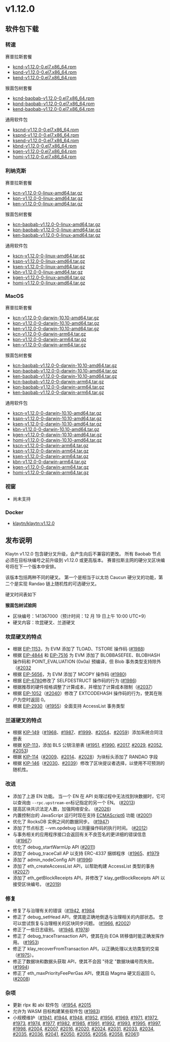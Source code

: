 # v1.12.0

## 软件包下载<a id="package-downloads"></a>

### 转速<a id="rpm"></a>

赛普拉斯套餐

- [kcnd-v1.12.0-0.el7.x86_64.rpm](https://packages.klaytn.net/klaytn/v1.12.0/kcnd-v1.12.0-0.el7.x86_64.rpm)
- [kpnd-v1.12.0-0.el7.x86_64.rpm](https://packages.klaytn.net/klaytn/v1.12.0/kpnd-v1.12.0-0.el7.x86_64.rpm)
- [kend-v1.12.0-0.el7.x86_64.rpm](https://packages.klaytn.net/klaytn/v1.12.0/kend-v1.12.0-0.el7.x86_64.rpm)

猴面包树套餐

- [kcnd-baobab-v1.12.0-0.el7.x86_64.rpm](https://packages.klaytn.net/klaytn/v1.12.0/kcnd-baobab-v1.12.0-0.el7.x86_64.rpm)
- [kpnd-baobab-v1.12.0-0.el7.x86_64.rpm](https://packages.klaytn.net/klaytn/v1.12.0/kpnd-baobab-v1.12.0-0.el7.x86_64.rpm)
- [kend-baobab-v1.12.0-0.el7.x86_64.rpm](https://packages.klaytn.net/klaytn/v1.12.0/kend-baobab-v1.12.0-0.el7.x86_64.rpm)

通用软件包

- [kscnd-v1.12.0-0.el7.x86_64.rpm](https://packages.klaytn.net/klaytn/v1.12.0/kscnd-v1.12.0-0.el7.x86_64.rpm)
- [kspnd-v1.12.0-0.el7.x86_64.rpm](https://packages.klaytn.net/klaytn/v1.12.0/kspnd-v1.12.0-0.el7.x86_64.rpm)
- [ksend-v1.12.0-0.el7.x86_64.rpm](https://packages.klaytn.net/klaytn/v1.12.0/ksend-v1.12.0-0.el7.x86_64.rpm)
- [kbnd-v1.12.0-0.el7.x86_64.rpm](https://packages.klaytn.net/klaytn/v1.12.0/kbnd-v1.12.0-0.el7.x86_64.rpm)
- [kgen-v1.12.0-0.el7.x86_64.rpm](https://packages.klaytn.net/klaytn/v1.12.0/kgen-v1.12.0-0.el7.x86_64.rpm)
- [homi-v1.12.0-0.el7.x86_64.rpm](https://packages.klaytn.net/klaytn/v1.12.0/homi-v1.12.0-0.el7.x86_64.rpm)

### 利纳克斯<a id="linux"></a>

赛普拉斯套餐

- [kcn-v1.12.0-0-linux-amd64.tar.gz](https://packages.klaytn.net/klaytn/v1.12.0/kcn-v1.12.0-0-linux-amd64.tar.gz)
- [kpn-v1.12.0-0-linux-amd64.tar.gz](https://packages.klaytn.net/klaytn/v1.12.0/kpn-v1.12.0-0-linux-amd64.tar.gz)
- [ken-v1.12.0-0-linux-amd64.tar.gz](https://packages.klaytn.net/klaytn/v1.12.0/ken-v1.12.0-0-linux-amd64.tar.gz)

猴面包树套餐

- [kcn-baobab-v1.12.0-0-linux-amd64.tar.gz](https://packages.klaytn.net/klaytn/v1.12.0/kcn-baobab-v1.12.0-0-linux-amd64.tar.gz)
- [kpn-baobab-v1.12.0-0-linux-amd64.tar.gz](https://packages.klaytn.net/klaytn/v1.12.0/kpn-baobab-v1.12.0-0-linux-amd64.tar.gz)
- [ken-baobab-v1.12.0-0-linux-amd64.tar.gz](https://packages.klaytn.net/klaytn/v1.12.0/ken-baobab-v1.12.0-0-linux-amd64.tar.gz)

通用软件包

- [kscn-v1.12.0-0-linux-amd64.tar.gz](https://packages.klaytn.net/klaytn/v1.12.0/kscn-v1.12.0-0-linux-amd64.tar.gz)
- [kspn-v1.12.0-0-linux-amd64.tar.gz](https://packages.klaytn.net/klaytn/v1.12.0/kspn-v1.12.0-0-linux-amd64.tar.gz)
- [ksen-v1.12.0-0-linux-amd64.tar.gz](https://packages.klaytn.net/klaytn/v1.12.0/ksen-v1.12.0-0-linux-amd64.tar.gz)
- [kbn-v1.12.0-0-linux-amd64.tar.gz](https://packages.klaytn.net/klaytn/v1.12.0/kbn-v1.12.0-0-linux-amd64.tar.gz)
- [kgen-v1.12.0-0-linux-amd64.tar.gz](https://packages.klaytn.net/klaytn/v1.12.0/kgen-v1.12.0-0-linux-amd64.tar.gz)
- [homi-v1.12.0-0-linux-amd64.tar.gz](https://packages.klaytn.net/klaytn/v1.12.0/homi-v1.12.0-0-linux-amd64.tar.gz)

### MacOS<a id="macos"></a>

赛普拉斯套餐

- [kcn-v1.12.0-0-darwin-10.10-amd64.tar.gz](https://packages.klaytn.net/klaytn/v1.12.0/kcn-v1.12.0-0-darwin-10.10-amd64.tar.gz)
- [kpn-v1.12.0-0-darwin-10.10-amd64.tar.gz](https://packages.klaytn.net/klaytn/v1.12.0/kpn-v1.12.0-0-darwin-10.10-amd64.tar.gz)
- [ken-v1.12.0-0-darwin-10.10-amd64.tar.gz](https://packages.klaytn.net/klaytn/v1.12.0/ken-v1.12.0-0-darwin-10.10-amd64.tar.gz)
- [kcn-v1.12.0-0-darwin-arm64.tar.gz](https://packages.klaytn.net/klaytn/v1.12.0/kcn-v1.12.0-0-darwin-arm64.tar.gz)
- [kpn-v1.12.0-0-darwin-arm64.tar.gz](https://packages.klaytn.net/klaytn/v1.12.0/kpn-v1.12.0-0-darwin-arm64.tar.gz)
- [ken-v1.12.0-0-darwin-arm64.tar.gz](https://packages.klaytn.net/klaytn/v1.12.0/ken-v1.12.0-0-darwin-arm64.tar.gz)

猴面包树套餐

- [kcn-baobab-v1.12.0-0-darwin-10.10-amd64.tar.gz](https://packages.klaytn.net/klaytn/v1.12.0/kcn-baobab-v1.12.0-0-darwin-10.10-amd64.tar.gz)
- [kpn-baobab-v1.12.0-0-darwin-10.10-amd64.tar.gz](https://packages.klaytn.net/klaytn/v1.12.0/kpn-baobab-v1.12.0-0-darwin-10.10-amd64.tar.gz)
- [ken-baobab-v1.12.0-0-darwin-10.10-amd64.tar.gz](https://packages.klaytn.net/klaytn/v1.12.0/ken-baobab-v1.12.0-0-darwin-10.10-amd64.tar.gz)
- [kcn-baobab-v1.12.0-0-darwin-arm64.tar.gz](https://packages.klaytn.net/klaytn/v1.12.0/kcn-baobab-v1.12.0-0-darwin-arm64.tar.gz)
- [kpn-baobab-v1.12.0-0-darwin-arm64.tar.gz](https://packages.klaytn.net/klaytn/v1.12.0/kpn-baobab-v1.12.0-0-darwin-10.10-amd64.tar.gz)
- [ken-baobab-v1.12.0-0-darwin-arm64.tar.gz](https://packages.klaytn.net/klaytn/v1.12.0/ken-baobab-v1.12.0-0-darwin-10.10-amd64.tar.gz)

通用软件包

- [kscn-v1.12.0-0-darwin-10.10-amd64.tar.gz](https://packages.klaytn.net/klaytn/v1.12.0/kscn-v1.12.0-0-darwin-10.10-amd64.tar.gz)
- [kspn-v1.12.0-0-darwin-10.10-amd64.tar.gz](https://packages.klaytn.net/klaytn/v1.12.0/kspn-v1.12.0-0-darwin-10.10-amd64.tar.gz)
- [ksen-v1.12.0-0-darwin-10.10-amd64.tar.gz](https://packages.klaytn.net/klaytn/v1.12.0/ksen-v1.12.0-0-darwin-10.10-amd64.tar.gz)
- [kbn-v1.12.0-0-darwin-10.10-amd64.tar.gz](https://packages.klaytn.net/klaytn/v1.12.0/kbn-v1.12.0-0-darwin-10.10-amd64.tar.gz)
- [kgen-v1.12.0-0-darwin-10.10-amd64.tar.gz](https://packages.klaytn.net/klaytn/v1.12.0/kgen-v1.12.0-0-darwin-10.10-amd64.tar.gz)
- [homi-v1.12.0-0-darwin-10.10-amd64.tar.gz](https://packages.klaytn.net/klaytn/v1.12.0/homi-v1.12.0-0-darwin-10.10-amd64.tar.gz)
- [kscn-v1.12.0-0-darwin-arm64.tar.gz](https://packages.klaytn.net/klaytn/v1.12.0/kscn-v1.12.0-0-darwin-arm64.tar.gz)
- [kspn-v1.12.0-0-darwin-arm64.tar.gz](https://packages.klaytn.net/klaytn/v1.12.0/kspn-v1.12.0-0-darwin-arm64.tar.gz)
- [ksen-v1.12.0-0-darwin-arm64.tar.gz](https://packages.klaytn.net/klaytn/v1.12.0/ksen-v1.12.0-0-darwin-arm64.tar.gz)
- [kbn-v1.12.0-0-darwin-arm64.tar.gz](https://packages.klaytn.net/klaytn/v1.12.0/kbn-v1.12.0-0-darwin-arm64.tar.gz)
- [kgen-v1.12.0-0-darwin-arm64.tar.gz](https://packages.klaytn.net/klaytn/v1.12.0/kgen-v1.12.0-0-darwin-arm64.tar.gz)
- [homi-v1.12.0-0-darwin-arm64.tar.gz](https://packages.klaytn.net/klaytn/v1.12.0/homi-v1.12.0-0-darwin-arm64.tar.gz)

### 视窗<a id="windows"></a>

- 尚未支持

### Docker<a id="docker"></a>

- [klaytn/klaytn:v1.12.0](https://hub.docker.com/r/klaytn/klaytn)

## 发布说明<a id="release-notes"></a>

Klaytn v1.12.0 包含硬分叉升级，会产生向后不兼容的更改。 所有 Baobab 节点必须在目标块编号之前升级到 v1.12.0 或更高版本。 赛普拉斯主网的硬分叉区块编号将在下一个版本中安排。

该版本包括两种不同的硬叉。 第一个是相当于以太坊 Caucun 硬分叉的功能，第二个是实现 Randao 链上随机性的可选硬分叉。

硬叉时间表如下

**猴面包树试验网**

- 区块编号：141367000（预计时间：12 月 19 日上午 10:00 UTC+9）
- 硬叉内容：坎昆硬叉、兰道硬叉

### 坎昆硬叉的特点

- 根据 [EIP-1153](https://eips.ethereum.org/EIPS/eip-1153)，为 EVM 添加了 TLOAD、TSTORE 操作码 ([#1988](https://github.com/klaytn/klaytn/pull/1988))
- 根据 [EIP-4844](https://eips.ethereum.org/EIPS/eip-4844) 和 [EIP-7516](https://eips.ethereum.org/EIPS/eip-7516) 为 EVM 添加了 BLOBBASEFEE、BLOBHASH 操作码和 POINT_EVALUATION (0x0a) 预编译，但 Blob 事务类型支持除外（[#2032](https://github.com/klaytn/klaytn/pull/2032)
- 根据 [EIP-5656](https://eips.ethereum.org/EIPS/eip-5656)，为 EVM 添加了 MCOPY 操作码 ([#1980](https://github.com/klaytn/klaytn/pull/1980))
- 根据 [EIP-6780](https://eips.ethereum.org/EIPS/eip-6780)修改了 SELFDESTRUCT 操作码的行为 ([#1986](https://github.com/klaytn/klaytn/pull/1986))
- 根据推荐的硬件规格调整了计算成本，并增加了计算成本限制（[#2037](https://github.com/klaytn/klaytn/pull/2037)）
- 根据 [EIP-1052](https://eips.ethereum.org/EIPS/eip-1052)（[#2040](https://github.com/klaytn/klaytn/pull/2040)）修改了 EXTCODEHASH 操作码的行为，使其在账户为空时返回 0。
- 根据 [EIP-2930](https://eips.ethereum.org/EIPS/eip-2930)（[#1955](https://github.com/klaytn/klaytn/pull/1955)）全面支持 AccessList 事务类型

### 兰道硬叉的特点

- 根据 [KIP-149](https://github.com/klaytn/kips/issues/149)（[#1968](https://github.com/klaytn/klaytn/pull/1968)、[#1987](https://github.com/klaytn/klaytn/pull/1987)、[#1999](https://github.com/klaytn/klaytn/pull/1999)、[#2054](https://github.com/klaytn/klaytn/pull/2054)、[#2059](https://github.com/klaytn/klaytn/pull/2059)）添加系统合同注册表
- 根据 [KIP-113](https://github.com/klaytn/kips/issues/113)，添加 BLS 公钥注册表 ([#1951](https://github.com/klaytn/klaytn/pull/1951), [#1990](https://github.com/klaytn/klaytn/pull/1990), [#2017](https://github.com/klaytn/klaytn/pull/2017), [#2029](https://github.com/klaytn/klaytn/pull/2029), [#2052](https://github.com/klaytn/klaytn/pull/2052), [#2053](https://github.com/klaytn/klaytn/pull/2053))
- 根据 [KIP-114](https://github.com/klaytn/kips/issues/114)（[#2009](https://github.com/klaytn/klaytn/pull/2009)、[#2014](https://github.com/klaytn/klaytn/pull/2014)、[#2028](https://github.com/klaytn/klaytn/pull/2028)）为块标头添加了 RANDAO 字段
- 根据 [KIP-146](https://github.com/klaytn/kips/issues/146)（[#2030](https://github.com/klaytn/klaytn/pull/2030)、[#2039](https://github.com/klaytn/klaytn/pull/2039)）修改了区块提议者选择，以使用不可预测的随机性。

### 改进

- 添加了上游 EN 功能。 当一个 EN 在 API 处理过程中无法找到块数据时，它可以查询由 `--rpc.upstream-en`标记指定的另一个 EN。 ([#2013](https://github.com/klaytn/klaytn/pull/2013))
- 提高区块共识法定人数，加强网络安全。 ([#2026](https://github.com/klaytn/klaytn/pull/2026))
- 内置控制台的 JavaScript 运行时现在支持 [ECMAScript6](http://es6-features.org/) 功能 ([#2001](https://github.com/klaytn/klaytn/pull/2001))
- 优化了 RocksDB 实例之间的数据同步。 ([#1947](https://github.com/klaytn/klaytn/pull/1947))
- 添加了节点标志 --vm.opdebug 以测量操作码的执行时间。 ([#2012](https://github.com/klaytn/klaytn/pull/2012))
- 与事务相关的应用程序接口会返回有关不良签名的更详细的错误信息（[#1967](https://github.com/klaytn/klaytn/pull/1967)）
- 优化了 debug_startWarmUp API ([#2011](https://github.com/klaytn/klaytn/pull/2011))
- 添加了 debug_traceCall AP 以支持 ERC-4337 捆绑程序（[#1965](https://github.com/klaytn/klaytn/pull/1965)、[#1979](https://github.com/klaytn/klaytn/pull/1979)
- 添加了 admin_nodeConfig API ([#1996](https://github.com/klaytn/klaytn/pull/1996))
- 添加了 eth_createAccessList API，以帮助构建 AccessList 类型的事务 ([#2027](https://github.com/klaytn/klaytn/pull/2027))
- 添加了 eth_getBlockReceipts API，并修改了 klay_getBlockReceipts API 以接受区块编号。 ([#2019](https://github.com/klaytn/klaytn/pull/2019))

### 修复

- 修复了与治理有关的错误（[#1942](https://github.com/klaytn/klaytn/pull/1942), [#1984](https://github.com/klaytn/klaytn/pull/1984)
- 修正了 debug_setHead API，使其能正确地倒退与治理相关的内部状态。 您可以尝试恢复与治理相关的区块同步问题。 ([#1966](https://github.com/klaytn/klaytn/pull/1966), [#2002](https://github.com/klaytn/klaytn/pull/2002))
- 修正了一些日志级别。 ([#1946](https://github.com/klaytn/klaytn/pull/1946), [#1978](https://github.com/klaytn/klaytn/pull/1978))
- 修正了 debug_traceTransaction API，使其在向 EOA 转移值时能正确发挥作用。 ([#1953](https://github.com/klaytn/klaytn/pull/1953))
- 修正了 klay_recoverFromTransaction API，以正确处理以太坊类型的交易（[#1975](https://github.com/klaytn/klaytn/pull/1975)）。
- 修正了数据块和数据头获取 API，使其不会因 "待定 "数据块编号而失败。 ([#1994](https://github.com/klaytn/klaytn/pull/1994))
- 修正了 eth_maxPriorityFeePerGas API，使其自 Magma 硬叉后返回 0。 ([#2008](https://github.com/klaytn/klaytn/pull/2008))

### 杂项

- 更新 rlpx 和 abi 软件包（[#1954](https://github.com/klaytn/klaytn/pull/1954), [#2015](https://github.com/klaytn/klaytn/pull/2015)
- 允许为 WASM 目标构建某些软件包 ([#1983](https://github.com/klaytn/klaytn/pull/1983))
- 小规模维护（[#1941](https://github.com/klaytn/klaytn/pull/1941), [#1944](https://github.com/klaytn/klaytn/pull/1944), [#1948](https://github.com/klaytn/klaytn/pull/1948), [#1952](https://github.com/klaytn/klaytn/pull/1952), [#1956](https://github.com/klaytn/klaytn/pull/1956), [#1969](https://github.com/klaytn/klaytn/pull/1969), [#1971](https://github.com/klaytn/klaytn/pull/1971), [#1972](https://github.com/klaytn/klaytn/pull/1972), [#1973](https://github.com/klaytn/klaytn/pull/1973), [#1974](https://github.com/klaytn/klaytn/pull/1974), [#1977](https://github.com/klaytn/klaytn/pull/1977), [#1982](https://github.com/klaytn/klaytn/pull/1982), [#1985](https://github.com/klaytn/klaytn/pull/1985), [#1991](https://github.com/klaytn/klaytn/pull/1991), [#1992](https://github.com/klaytn/klaytn/pull/1992), [#1993](https://github.com/klaytn/klaytn/pull/1993), [#1995](https://github.com/klaytn/klaytn/pull/1995), [#1997](https://github.com/klaytn/klaytn/pull/1997), [#1998](https://github.com/klaytn/klaytn/pull/1998), [#2004](https://github.com/klaytn/klaytn/pull/2004), [#2007](https://github.com/klaytn/klaytn/pull/2007), [#2016](https://github.com/klaytn/klaytn/pull/2016), [#2020](https://github.com/klaytn/klaytn/pull/2020), [#2024](https://github.com/klaytn/klaytn/pull/2024), [#2031](https://github.com/klaytn/klaytn/pull/2031), [#2033](https://github.com/klaytn/klaytn/pull/2033), [#2034](https://github.com/klaytn/klaytn/pull/2034), [#2035](https://github.com/klaytn/klaytn/pull/2035), [#2036](https://github.com/klaytn/klaytn/pull/2036), [#2041](https://github.com/klaytn/klaytn/pull/2041), [#2050](https://github.com/klaytn/klaytn/pull/2050), [#2055](https://github.com/klaytn/klaytn/pull/2055), [#2056](https://github.com/klaytn/klaytn/pull/2056), [#2058](https://github.com/klaytn/klaytn/pull/2058), [#2061](https://github.com/klaytn/klaytn/pull/2061))
